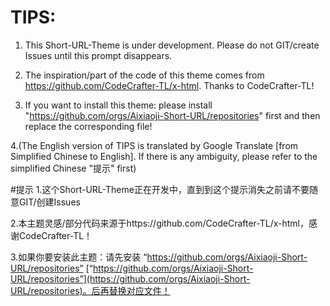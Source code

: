 # TIPS:
1. This Short-URL-Theme is under development. Please do not GIT/create Issues until this prompt disappears.

2. The inspiration/part of the code of this theme comes from https://github.com/CodeCrafter-TL/x-html. Thanks to CodeCrafter-TL!

3. If you want to install this theme: please install "https://github.com/orgs/Aixiaoji-Short-URL/repositories" first and then replace the corresponding file!

4.(The English version of TIPS is translated by Google Translate [from Simplified Chinese to English]. If there is any ambiguity, please refer to the simplified Chinese "提示" first)

#提示
1.这个Short-URL-Theme正在开发中，直到到这个提示消失之前请不要随意GIT/创建Issues

2.本主题灵感/部分代码来源于https://github.com/CodeCrafter-TL/x-html，感谢CodeCrafter-TL！

3.如果你要安装此主题：请先安装 “https://github.com/orgs/Aixiaoji-Short-URL/repositories” [“https://github.com/orgs/Aixiaoji-Short-URL/repositories”](https://github.com/orgs/Aixiaoji-Short-URL/repositories)。后再替换对应文件！
